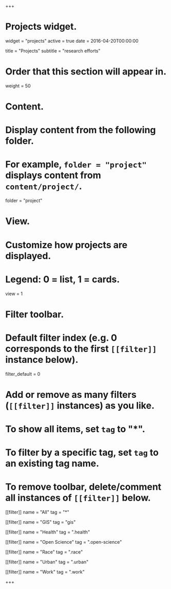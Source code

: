+++
# Projects widget.
widget = "projects"
active = true
date = 2016-04-20T00:00:00

title = "Projects"
subtitle = "research efforts"

# Order that this section will appear in.
weight = 50

# Content.
# Display content from the following folder.
# For example, `folder = "project"` displays content from `content/project/`.
folder = "project"

# View.
# Customize how projects are displayed.
# Legend: 0 = list, 1 = cards.
view = 1

# Filter toolbar.

# Default filter index (e.g. 0 corresponds to the first `[[filter]]` instance below).
filter_default = 0

# Add or remove as many filters (`[[filter]]` instances) as you like.
# To show all items, set `tag` to "*".
# To filter by a specific tag, set `tag` to an existing tag name.
# To remove toolbar, delete/comment all instances of `[[filter]]` below.
[[filter]]
  name = "All"
  tag = "*"

[[filter]]
  name = "GIS"
  tag = "gis"

[[filter]]
  name = "Health"
  tag = ".health"

[[filter]]
  name = "Open Science"
  tag = ".open-science"

[[filter]]
  name = "Race"
  tag = ".race"

[[filter]]
  name = "Urban"
  tag = ".urban"

[[filter]]
  name = "Work"
  tag = ".work"


+++

